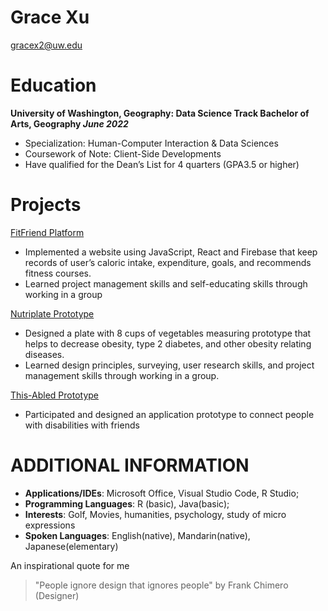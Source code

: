 # Grace Xu

gracex2@uw.edu


# Education

**University of Washington, Geography: Data Science Track
Bachelor of Arts, Geography
*June 2022***

- Specialization: Human-Computer Interaction & Data Sciences
- Coursework of Note: Client-Side Developments
- Have qualified for the Dean’s List for 4 quarters (GPA3.5 or higher)

# Projects
[FitFriend Platform](https://fitfriend-d7148.web.app)
- Implemented a website using JavaScript, React and Firebase that keep records of user’s
caloric intake, expenditure, goals, and recommends fitness courses.
- Learned project management skills and self-educating skills through working in a group

[Nutriplate Prototype](https://www.youtube.com/watch?v=hPpjK45FmDk)
- Designed a plate with 8 cups of vegetables measuring prototype that helps to decrease
obesity, type 2 diabetes, and other obesity relating diseases.
- Learned design principles, surveying, user research skills, and project management skills
through working in a group.

[This-Abled Prototype](https://drive.google.com/file/d/1gzubZUojVTPzE-CZjaQK8Sf8t6AyutTi/view)
- Participated and designed an application prototype to connect people with disabilities
with friends

# ADDITIONAL INFORMATION

- **Applications/IDEs**: Microsoft Office, Visual Studio Code, R Studio;
- **Programming Languages**: R (basic), Java(basic);
- **Interests**: Golf, Movies, humanities, psychology, study of micro expressions
- **Spoken Languages**: English(native), Mandarin(native), Japanese(elementary)

An inspirational quote for me
> "People ignore design that ignores people"
by Frank Chimero (Designer)